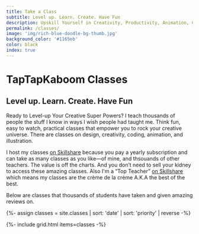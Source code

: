 ```yaml
---
title: Take a Class
subtitle: Level up. Learn. Create. Have Fun
description: Upskill Yourself in Creativity, Productivity, Animation, Coding & Illustration.
permalink: /classes/
image: 'img/rich-blue-doodle-bg-thumb.jpg'
background_color: '#1165eb'
color: black
index: true
---
```

<h1>TapTapKaboom Classes</h1>
<h2>Level up. Learn. Create. Have Fun</h2>

Ready to Level-up Your Creative Super Powers? I teach thousands of people the stuff I know in ways I wish people had taught me. Think fun, easy to watch, practical classes that empower you to rock your creative universe. There are classes on design, creativity, coding, animation, and illustration.

<p>I host my classes <a href="https://ttkb.me/sk">on Skillshare</a> because you pay a yearly subscription and can take as many classes as you like—of mine, and thsouands of other teachers. The value is off the charts. And you don’t need to sell your kidney to access these amazing classes. Also I'm a “Top Teacher” <a href="https://ttkb.me/sk">on Skillshare</a> which means my classes are the crème de la crème A.K.A the best of the best.</p>

<p>Below are classes that thousands of students have taken and given amazing reviews on.</p>

{%- assign classes = site.classes | sort: 'date' | sort: 'priority' | reverse -%}

{%- include grid.html items=classes -%}